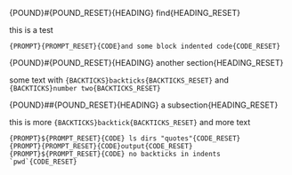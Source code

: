 {POUND}#{POUND_RESET}{HEADING} find{HEADING_RESET}

this is a test

    {PROMPT}{PROMPT_RESET}{CODE}and some block indented code{CODE_RESET}


{POUND}#{POUND_RESET}{HEADING} another section{HEADING_RESET}

some text with `{BACKTICKS}backticks{BACKTICKS_RESET}` and `{BACKTICKS}number two{BACKTICKS_RESET}`


{POUND}##{POUND_RESET}{HEADING} a subsection{HEADING_RESET}

this is more `{BACKTICKS}backtick{BACKTICKS_RESET}`
and more text

    {PROMPT}${PROMPT_RESET}{CODE} ls dirs "quotes"{CODE_RESET}
    {PROMPT}{PROMPT_RESET}{CODE}output{CODE_RESET}
    {PROMPT}${PROMPT_RESET}{CODE} no backticks in indents `pwd`{CODE_RESET}


